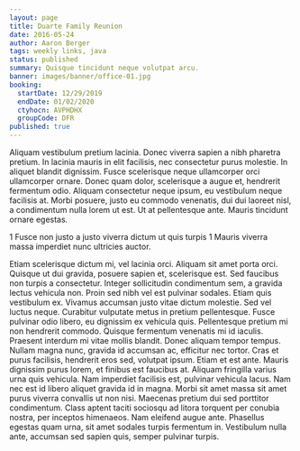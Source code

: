 ```yaml
---
layout: page
title: Duarte Family Reunion
date: 2016-05-24
author: Aaron Berger
tags: weekly links, java
status: published
summary: Quisque tincidunt neque volutpat arcu.
banner: images/banner/office-01.jpg
booking:
  startDate: 12/29/2019
  endDate: 01/02/2020
  ctyhocn: AVPHDHX
  groupCode: DFR
published: true
---
```

Aliquam vestibulum pretium lacinia. Donec viverra sapien a nibh pharetra pretium. In lacinia mauris in elit facilisis, nec consectetur purus molestie. In aliquet blandit dignissim. Fusce scelerisque neque ullamcorper orci ullamcorper ornare. Donec quam dolor, scelerisque a augue et, hendrerit fermentum odio. Aliquam consectetur neque ipsum, eu vestibulum neque facilisis at. Morbi posuere, justo eu commodo venenatis, dui dui laoreet nisl, a condimentum nulla lorem ut est. Ut at pellentesque ante. Mauris tincidunt ornare egestas.

1 Fusce non justo a justo viverra dictum ut quis turpis
1 Mauris viverra massa imperdiet nunc ultricies auctor.

Etiam scelerisque dictum mi, vel lacinia orci. Aliquam sit amet porta orci. Quisque ut dui gravida, posuere sapien et, scelerisque est. Sed faucibus non turpis a consectetur. Integer sollicitudin condimentum sem, a gravida lectus vehicula non. Proin sed nibh vel est pulvinar sodales. Etiam quis vestibulum ex. Vivamus accumsan justo vitae dictum molestie. Sed vel luctus neque. Curabitur vulputate metus in pretium pellentesque. Fusce pulvinar odio libero, eu dignissim ex vehicula quis. Pellentesque pretium mi non hendrerit commodo. Quisque fermentum venenatis mi id iaculis. Praesent interdum mi vitae mollis blandit. Donec aliquam tempor tempus. Nullam magna nunc, gravida id accumsan ac, efficitur nec tortor.
Cras et purus facilisis, hendrerit eros sed, volutpat ipsum. Etiam et est ante. Mauris dignissim purus lorem, et finibus est faucibus at. Aliquam fringilla varius urna quis vehicula. Nam imperdiet facilisis est, pulvinar vehicula lacus. Nam nec est id libero aliquet gravida id in magna. Morbi sit amet massa sit amet purus viverra convallis ut non nisi. Maecenas pretium dui sed porttitor condimentum. Class aptent taciti sociosqu ad litora torquent per conubia nostra, per inceptos himenaeos. Nam eleifend augue ante. Phasellus egestas quam urna, sit amet sodales turpis fermentum in. Vestibulum nulla ante, accumsan sed sapien quis, semper pulvinar turpis.
